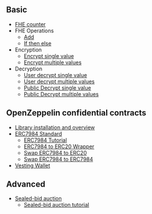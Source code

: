 ## Basic

- [FHE counter](fhe-counter.md)
- FHE Operations
  - [Add](fheadd.md)
  - [If then else](fheifthenelse.md)
- Encryption
  - [Encrypt single value](fhe-encrypt-single-value.md)
  - [Encrypt multiple values](fhe-encrypt-multiple-values.md)
- Decryption
  - [User decrypt single value](fhe-user-decrypt-single-value.md)
  - [User decrypt multiple values](fhe-user-decrypt-multiple-values.md)
  - [Public Decrypt single value](fhe-public-decrypt-single-value.md)
  - [Public Decrypt multiple values](fhe-public-decrypt-multiple-values.md)

## OpenZeppelin confidential contracts

- [Library installation and overview](openzeppelin/README.md)
- [ERC7984 Standard](openzeppelin/erc7984.md)
  - [ERC7984 Tutorial](openzeppelin/erc7984-tutorial.md)
  - [ERC7984 to ERC20 Wrapper](openzeppelin/ERC7984ERC20WrapperMock.md)
  - [Swap ERC7984 to ERC20](openzeppelin/swapERC7984ToERC20.md)
  - [Swap ERC7984 to ERC7984](openzeppelin/swapERC7984ToERC7984.md)
- [Vesting Wallet](openzeppelin/vesting-wallet.md)

## Advanced

- [Sealed-bid auction](sealed-bid-auction.md)
  - [Sealed-bid auction tutorial](sealed-bid-auction-tutorial.md)
